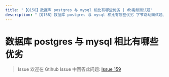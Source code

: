 ```yaml
---
title: "【Q158】数据库 postgres 与 mysql 相比有哪些优劣 | db高频面试题"
description: "【Q158】数据库 postgres 与 mysql 相比有哪些优劣 字节跳动面试题、阿里腾讯面试题、美团小米面试题。"
---
```


# 数据库 postgres 与 mysql 相比有哪些优劣

> Issue
> 欢迎在 Gtihub Issue 中回答此问题: [Issue 159](https://github.com/shfshanyue/Daily-Question/issues/159)
